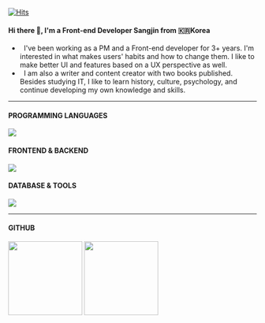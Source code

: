[![Hits](https://hits.seeyoufarm.com/api/count/incr/badge.svg?url=https%3A%2F%2Fgithub.com%2FYoonCode&count_bg=%2379C83D&title_bg=%23555555&icon=&icon_color=%23E7E7E7&title=hits&edge_flat=false)](https://hits.seeyoufarm.com)

#### Hi there 👋, I'm a Front-end Developer Sangjin from 🇰🇷Korea 

- &nbsp; I've been working as a PM and a Front-end developer for 3+ years. I'm interested in what makes users' habits and how to change them. I like to make better UI and features based on a UX perspective as well.</br>
- &nbsp; I am also a writer and content creator with two books published. Besides studying IT, I like to learn history, culture, psychology, and continue developing my own knowledge and skills.</br>
---

<div>
  <h4>PROGRAMMING LANGUAGES</h4>
  <img src="https://skillicons.dev/icons?i=js,ts,php" />
</div>
<div>
  <h4>FRONTEND & BACKEND</h4>
  <img src="https://skillicons.dev/icons?i=html,css,react,tailwind,nodejs,wordpress" />
</div>
<div>
  <h4>DATABASE & TOOLS</h4>
  <img src="https://skillicons.dev/icons?i=git,mysql,mongodb,ps,figma,postman" />
</div>

---

<div>
  <h4>GITHUB</h4>
  <img height="150px" src="https://github-readme-stats.vercel.app/api/top-langs/?username=YoonCode&layout=compact&theme=ayu-mirage&langs_count=7" />
  <img height="150px" src="https://github-readme-stats.vercel.app/api?username=YoonCode&show_icons=true&theme=ayu-mirage&hide=contribs" />
</div>

